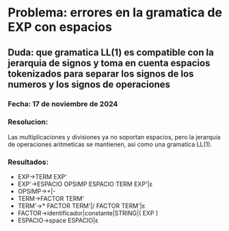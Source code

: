 # Problema: errores en la gramatica de EXP con espacios
## Duda: que gramatica LL(1) es compatible con la jerarquia de signos y toma en cuenta espacios tokenizados para separar los signos de los numeros y los signos de operaciones
### Fecha: 17 de noviembre de 2024
### Resolucion:
Las multiplicaciones y divisiones ya no soportan espacios, pero la jerarquia de operaciones aritmeticas se mantienen, asi como una gramatica LL(1).
### Resultados:
- EXP->TERM EXP'
- EXP'->ESPACIO OPSIMP ESPACIO TERM EXP'|ε
- OPSIMP->+|-
- TERM->FACTOR TERM'
- TERM'->* FACTOR TERM'|/ FACTOR TERM'|ε
- FACTOR->identificador|constante|STRING|( EXP )
- ESPACIO->space ESPACIO|ε